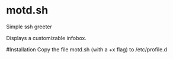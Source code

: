 # motd.sh
Simple ssh greeter

Displays a customizable infobox.

#Installation
Copy the file motd.sh (with a +x flag) to /etc/profile.d
